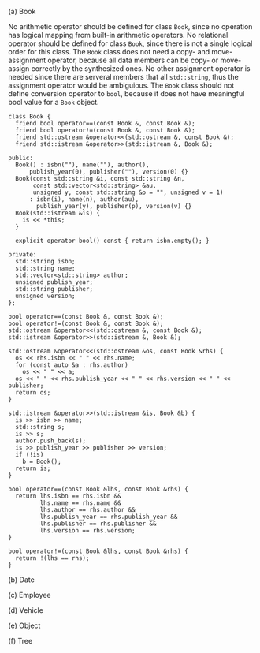(a) Book

No arithmetic operator should be defined for class `Book`, since no operation has logical mapping from built-in arithmetic operators. No relational operator should be defined for class `Book`, since there is not a single logical order for this class. The `Book` class does not need a copy- and move-assignment operator, because all data members can be copy- or move-assign correctly by the synthesized ones. No other assignment operator is needed since there are serveral members that all `std::string`, thus the assignment operator would be ambiguious. The `Book` class should not define conversion operator to `bool`, because it does not have meaningful bool value for a `Book` object.

    class Book {
      friend bool operator==(const Book &, const Book &);
      friend bool operator!=(const Book &, const Book &);
      friend std::ostream &operator<<(std::ostream &, const Book &);
      friend std::istream &operator>>(std::istream &, Book &);

    public:
      Book() : isbn(""), name(""), author(),
          publish_year(0), publisher(""), version(0) {}
      Book(const std::string &i, const std::string &n,
           const std::vector<std::string> &au,
           unsigned y, const std::string &p = "", unsigned v = 1)
          : isbn(i), name(n), author(au),
            publish_year(y), publisher(p), version(v) {}
      Book(std::istream &is) {
        is << *this;
      }

      explicit operator bool() const { return isbn.empty(); }

    private:
      std::string isbn;
      std::string name;
      std::vector<std::string> author;
      unsigned publish_year;
      std::string publisher;
      unsigned version;
    };

    bool operator==(const Book &, const Book &);
    bool operator!=(const Book &, const Book &);
    std::ostream &operator<<(std::ostream &, const Book &);
    std::istream &operator>>(std::istream &, Book &);

    std::ostream &operator<<(std::ostream &os, const Book &rhs) {
      os << rhs.isbn << " " << rhs.name;
      for (const auto &a : rhs.author)
        os << " " << a;
      os << " " << rhs.publish_year << " " << rhs.version << " " << publisher;
      return os;
    }

    std::istream &operator>>(std::istream &is, Book &b) {
      is >> isbn >> name;
      std::string s;
      is >> s;
      author.push_back(s);
      is >> publish_year >> publisher >> version;
      if (!is)
        b = Book();
      return is;
    }

    bool operator==(const Book &lhs, const Book &rhs) {
      return lhs.isbn == rhs.isbn &&
             lhs.name == rhs.name &&
             lhs.author == rhs.author &&
             lhs.publish_year == rhs.publish_year &&
             lhs.publisher == rhs.publisher &&
             lhs.version == rhs.version;
    }

    bool operator!=(const Book &lhs, const Book &rhs) {
      return !(lhs == rhs);
    }

(b) Date

(c) Employee

(d) Vehicle

(e) Object

(f) Tree

